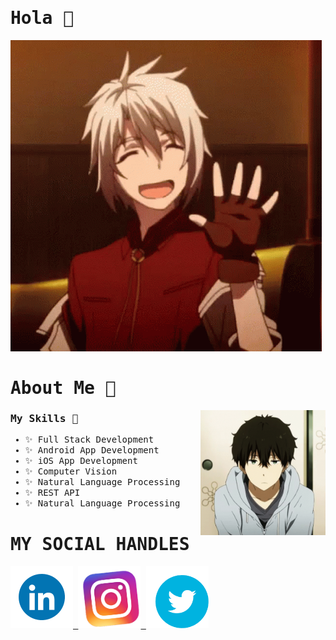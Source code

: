 <samp>

# Hola 👋

![AltText](Assets/anime-boy.gif)

# About Me 💬

<img height="200" width="200" alt="GIF" align="right" src="Assets/hyouka-anime.gif"/>

### My Skills 💬

- ✨ Full Stack Development <br/>
- ✨ Android App Development <br/>
- ✨ iOS App Development <br/>
- ✨ Computer Vision <br/>
- ✨ Natural Language Processing <br/>
- ✨ REST API <br/>
- ✨ Natural Language Processing <br/>

# MY SOCIAL HANDLES

<a href="https://www.linkedin.com/in/anshumalikarna/">  
<img src="Assets/ln.gif" style="height: 100px">
</a>
<a href="https://www.instagram.com/anshumalii">
<img src="Assets/insta-instagram.gif" style="height: 100px">
</a> 
<a href="https://www.twitter.com/anshumaIi">
<img src="Assets/twitter-bird.gif" style="height: 100px">
<a>
</samp>
